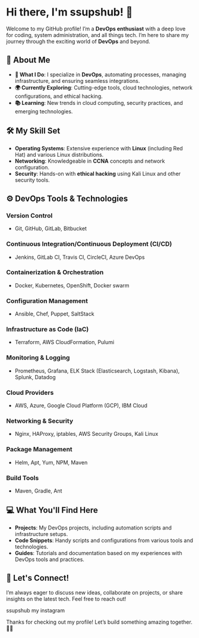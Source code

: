 # Hi there, I'm ssupshub! 👋

Welcome to my GitHub profile! I’m a **DevOps enthusiast** with a deep love for coding, system administration, and all things tech. I’m here to share my journey through the exciting world of **DevOps** and beyond.

## 🚀 About Me

- **🔧 What I Do**: I specialize in **DevOps**, automating processes, managing infrastructure, and ensuring seamless integrations.
- **🌍 Currently Exploring**: Cutting-edge tools, cloud technologies, network configurations, and ethical hacking.
- **📚 Learning**: New trends in cloud computing, security practices, and emerging technologies.

## 🛠️ My Skill Set

- **Operating Systems**: Extensive experience with **Linux** (including Red Hat) and various Linux distributions.
- **Networking**: Knowledgeable in **CCNA** concepts and network configuration.
- **Security**: Hands-on with **ethical hacking** using Kali Linux and other security tools.

## ⚙️ DevOps Tools & Technologies

### **Version Control**
- Git, GitHub, GitLab, Bitbucket

### **Continuous Integration/Continuous Deployment (CI/CD)**
- Jenkins, GitLab CI, Travis CI, CircleCI, Azure DevOps

### **Containerization & Orchestration**
- Docker, Kubernetes, OpenShift, Docker swarm

### **Configuration Management**
- Ansible, Chef, Puppet, SaltStack

### **Infrastructure as Code (IaC)**
- Terraform, AWS CloudFormation, Pulumi

### **Monitoring & Logging**
- Prometheus, Grafana, ELK Stack (Elasticsearch, Logstash, Kibana), Splunk, Datadog

### **Cloud Providers**
- AWS, Azure, Google Cloud Platform (GCP), IBM Cloud

### **Networking & Security**
- Nginx, HAProxy, iptables, AWS Security Groups, Kali Linux

### **Package Management**
- Helm, Apt, Yum, NPM, Maven

### **Build Tools**
- Maven, Gradle, Ant

## 💻 What You'll Find Here

- **Projects**: My DevOps projects, including automation scripts and infrastructure setups.
- **Code Snippets**: Handy scripts and configurations from various tools and technologies.
- **Guides**: Tutorials and documentation based on my experiences with DevOps tools and practices.

## 🌟 Let's Connect!

I’m always eager to discuss new ideas, collaborate on projects, or share insights on the latest tech. Feel free to reach out!

ssupshub my instagram

Thanks for checking out my profile! Let’s build something amazing together. 🚀🔧
